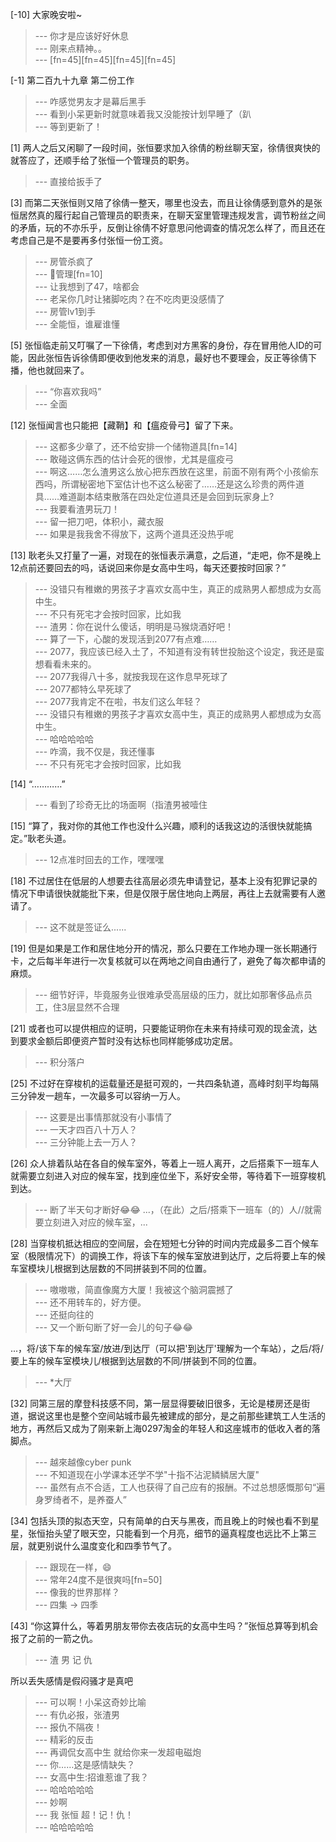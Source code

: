 
[-10] 大家晚安啦~
>--- 你才是应该好好休息<br>
>--- 刚来点精神。。<br>
>--- [fn=45][fn=45][fn=45][fn=45]<br>

[-1] 第二百九十九章 第二份工作
>--- 咋感觉男友才是幕后黑手<br>
>--- 看到小呆更新时就意味着我又没能按计划早睡了（趴<br>
>--- 等到更新了！<br>

[1] 两人之后又闲聊了一段时间，张恒要求加入徐倩的粉丝聊天室，徐倩很爽快的就答应了，还顺手给了张恒一个管理员的职务。
>--- 直接给扳手了<br>

[3] 而第二天张恒则又陪了徐倩一整天，哪里也没去，而且让徐倩感到意外的是张恒居然真的履行起自己管理员的职责来，在聊天室里管理违规发言，调节粉丝之间的矛盾，玩的不亦乐乎，反倒让徐倩不好意思问他调查的情况怎么样了，而且还在考虑自己是不是要再多付张恒一份工资。
>--- 房管杀疯了<br>
>--- 🐶管理[fn=10]<br>
>--- 让我想到了47，啥都会<br>
>--- 老呆你几时让猪脚吃肉？在不吃肉更没感情了<br>
>--- 房管lv1到手<br>
>--- 全能恒，谁雇谁懂<br>

[5] 张恒临走前又叮嘱了一下徐倩，考虑到对方黑客的身份，存在冒用他人ID的可能，因此张恒告诉徐倩即便收到他发来的消息，最好也不要理会，反正等徐倩下播，他也就回来了。
>--- “你喜欢我吗”<br>
>--- 全面<br>

[12] 张恒闻言也只能把【藏鞘】和【瘟疫骨弓】留了下来。
>--- 这都多少章了，还不给安排一个储物道具[fn=14]<br>
>--- 敢碰这俩东西的估计会死的很惨，尤其是瘟疫弓<br>
>--- 啊这……怎么渣男这么放心把东西放在这里，前面不刚有两个小孩偷东西吗，所谓秘密地下室估计也不这么秘密了……还是这么珍贵的两件道具……难道副本结束散落在四处定位道具还是会回到玩家身上?<br>
>--- 我要看渣男玩刀！<br>
>--- 留一把刀吧，体积小，藏衣服<br>
>--- 如果是我我舍不得放下，这两个道具还没热乎呢<br>

[13] 耿老头又打量了一遍，对现在的张恒表示满意，之后道，“走吧，你不是晚上12点前还要回去的吗，话说回来你是女高中生吗，每天还要按时回家？”
>--- 没错只有稚嫩的男孩子才喜欢女高中生，真正的成熟男人都想成为女高中生。<br>
>--- 不只有死宅才会按时回家，比如我<br>
>--- 渣男：你在说什么傻话，明明是马猴烧酒好吧！<br>
>--- 算了一下，心酸的发现活到2077有点难……<br>
>--- 2077，我应该已经入土了，不知道有没有转世投胎这个设定，我还是蛮想看看未来的。<br>
>--- 2077我得八十多，就按我现在这作息早死球了<br>
>--- 2077都特么早死球了<br>
>--- 2077我肯定不在啦，书友们这么年轻？<br>
>--- 没错只有稚嫩的男孩子才喜欢女高中生，真正的成熟男人都想成为女高中生。<br>
>--- 哈哈哈哈哈<br>
>--- 咋滴，我不仅是，我还懂事<br>
>--- 不只有死宅才会按时回家，比如我<br>

[14] “…………”
>--- 看到了珍奇无比的场面啊（指渣男被噎住<br>

[15] “算了，我对你的其他工作也没什么兴趣，顺利的话我这边的活很快就能搞定。”耿老头道。
>--- 12点准时回去的工作，嘿嘿嘿<br>

[18] 不过居住在低层的人想要去往高层必须先申请登记，基本上没有犯罪记录的情况下申请很快就能批下来，但是仅限于居住地向上两层，再往上去就需要有人邀请了。
>--- 这不就是签证么......<br>

[19] 但是如果是工作和居住地分开的情况，那么只要在工作地办理一张长期通行卡，之后每半年进行一次复核就可以在两地之间自由通行了，避免了每次都申请的麻烦。
>--- 细节好评，毕竟服务业很难承受高层级的压力，就比如那奢侈品点员工，住3层显然不合理<br>

[21] 或者也可以提供相应的证明，只要能证明你在未来有持续可观的现金流，达到要求金额后即便资产暂时没有达标也同样能够成功定居。
>--- 积分落户<br>

[25] 不过好在穿梭机的运载量还是挺可观的，一共四条轨道，高峰时刻平均每隔三分钟发一趟车，一次最多可以容纳一万人。
>--- 这要是出事情那就没有小事情了<br>
>--- 一天才四百八十万人？<br>
>--- 三分钟能上去一万人？<br>

[26] 众人排着队站在各自的候车室外，等着上一班人离开，之后搭乘下一班车人就需要立刻进入对应的候车室，找到座位坐下，系好安全带，等待着下一班穿梭机到达。
>--- 断了半天句才断好😂😂
...，（在此）之后/搭乘下一班车（的）人//就需要立刻进入对应的候车室，...<br>

[28] 当穿梭机抵达相应的空间层，会在短短七分钟的时间内完成最多二百个候车室（极限情况下）的调换工作，将该下车的候车室放进到达厅，之后将要上车的候车室模块儿根据到达层数的不同拼装到不同的位置。
>--- 嗷嗷嗷，简直像魔方大厦！我被这个脑洞震撼了<br>
>--- 还不用转车的，好方便。<br>
>--- 还挺向往的<br>
>--- 又一个断句断了好一会儿的句子😂😂

...，将/该下车的候车室/放进/到达厅（可以把'到达厅'理解为一个车站），之后/将/要上车的候车室模块儿/根据到达层数的不同/拼装到不同的位置。<br>
>--- *大厅<br>

[32] 同第三层的摩登科技感不同，第一层显得要破旧很多，无论是楼房还是街道，据说这里也是整个空间站城市最先被建成的部分，是之前那些建筑工人生活的地方，再然后又成为了刚来新上海0297淘金的年轻人和这座城市的低收入者的落脚点。
>--- 越來越像cyber punk<br>
>--- 不知道现在小学课本还学不学"十指不沾泥鳞鳞居大厦"<br>
>--- 虽然有点不合适，工人也获得了自己应有的报酬。不过总想感慨那句“遍身罗绮者不，是养蚕人”<br>

[34] 包括头顶的拟态天空，只有简单的白天与黑夜，而且晚上的时候也看不到星星，张恒抬头望了眼天空，只能看到一个月亮，细节的逼真程度也远比不上第三层，就更别说什么温度变化和四季节气了。
>--- 跟现在一样，😄<br>
>--- 常年24度不是很爽吗[fn=50]<br>
>--- 像我的世界那样？<br>
>--- 四集 -> 四季<br>

[43] “你这算什么，等着男朋友带你去夜店玩的女高中生吗？”张恒总算等到机会报了之前的一箭之仇。
>--- 渣 男 记 仇

所以丢失感情是假闷骚才是真吧<br>
>--- 可以啊！小呆这奇妙比喻<br>
>--- 有仇必报，张渣男<br>
>--- 报仇不隔夜！<br>
>--- 精彩的反击<br>
>--- 再调侃女高中生 就给你来一发超电磁炮<br>
>--- 你……这是感情缺失？<br>
>--- 女高中生:招谁惹谁了我？<br>
>--- 哈哈哈哈哈<br>
>--- 妙啊<br>
>--- 我 张恒 超！记！仇！<br>
>--- 哈哈哈哈哈<br>

